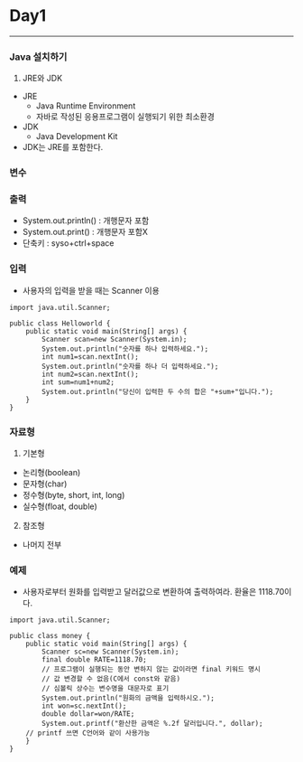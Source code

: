 # Day1
***
### Java 설치하기
1. JRE와 JDK
  - JRE
    - Java Runtime Environment
    - 자바로 작성된 응용프로그램이 실행되기 위한 최소환경
  - JDK
    - Java Development Kit
  - JDK는 JRE를 포함한다.

### 변수


### 출력
- System.out.println() : 개행문자 포함
- System.out.print() : 개행문자 포함X
- 단축키 : syso+ctrl+space

### 입력
- 사용자의 입력을 받을 때는 Scanner 이용

~~~
import java.util.Scanner;

public class Helloworld {
	public static void main(String[] args) {
		Scanner scan=new Scanner(System.in);
		System.out.println("숫자를 하나 입력하세요.");
		int num1=scan.nextInt();
		System.out.println("숫자를 하나 더 입력하세요.");
		int num2=scan.nextInt();
		int sum=num1+num2;
		System.out.println("당신이 입력한 두 수의 합은 "+sum+"입니다.");
	}
}
~~~

### 자료형
1. 기본형
  - 논리형(boolean)
  - 문자형(char)
  - 정수형(byte, short, int, long)
  - 실수형(float, double)

2. 참조형
  - 나머지 전부


### 예제
- 사용자로부터 원화를 입력받고 달러값으로 변환하여 출력하여라. 환율은 1118.70이다.

~~~
import java.util.Scanner;

public class money {
	public static void main(String[] args) {
		Scanner sc=new Scanner(System.in);
		final double RATE=1118.70;
		// 프로그램이 실행되는 동안 변하지 않는 값이라면 final 키워드 명시
		// 값 변경할 수 없음(C에서 const와 같음)
		// 심볼릭 상수는 변수명을 대문자로 표기
		System.out.println("원화의 금액을 입력하시오.");
		int won=sc.nextInt();
		double dollar=won/RATE;
		System.out.printf("환산한 금액은 %.2f 달러입니다.", dollar);
    // printf 쓰면 C언어와 같이 사용가능
	}
}
~~~
